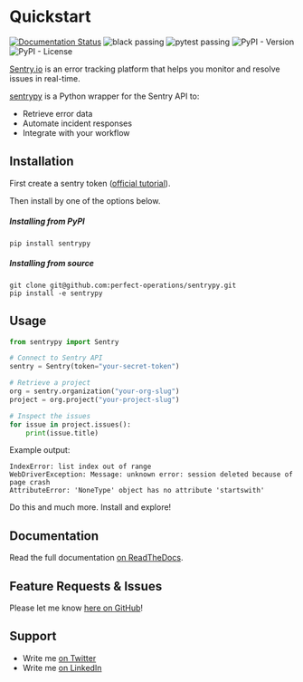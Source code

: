 # Quickstart

[![Documentation Status](https://readthedocs.org/projects/sentrypy/badge/?version=latest)](https://sentrypy.readthedocs.io/en/latest/?badge=latest)
![black passing](https://github.com/perfect-operations/sentrypy/actions/workflows/black.yml/badge.svg)
![pytest passing](https://github.com/perfect-operations/sentrypy/actions/workflows/pytest.yml/badge.svg)
![PyPI - Version](https://img.shields.io/pypi/v/sentrypy)
![PyPI - License](https://img.shields.io/pypi/l/sentrypy)

[Sentry.io](https://sentry.io/) is an error tracking platform that helps you monitor and
resolve issues in real-time.

[sentrypy](https://github.com/perfect-operations/sentrypy) is a Python wrapper for
the Sentry API to:

- Retrieve error data
- Automate incident responses
- Integrate with your workflow

## Installation

First create a sentry token ([official tutorial](https://docs.sentry.io/api/guides/create-auth-token/)).

Then install by one of the options below.

##### Installing from PyPI
```
pip install sentrypy
```

##### Installing from source
```
git clone git@github.com:perfect-operations/sentrypy.git
pip install -e sentrypy
```

## Usage

```python
from sentrypy import Sentry

# Connect to Sentry API
sentry = Sentry(token="your-secret-token")

# Retrieve a project
org = sentry.organization("your-org-slug")
project = org.project("your-project-slug")

# Inspect the issues
for issue in project.issues():
    print(issue.title)
```
Example output:
```
IndexError: list index out of range
WebDriverException: Message: unknown error: session deleted because of page crash
AttributeError: 'NoneType' object has no attribute 'startswith'
```

Do this and much more. Install and explore!

## Documentation
Read the full documentation [on ReadTheDocs](https://sentrypy.readthedocs.io/en/latest/).

## Feature Requests & Issues
Please let me know [here on GitHub](https://github.com/perfect-operations/sentrypy/issues)!

## Support
* Write me [on Twitter](https://twitter.com/drpaulw)
* Write me [on LinkedIn](https://www.linkedin.com/in/drpaulw)
